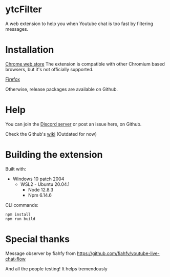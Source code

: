 # ytcFilter

A web extension to help you when Youtube chat is too fast by filtering messages.

# Installation

[Chrome web store](https://chrome.google.com/webstore/detail/ytcfilter/mnldnbhgfocmkehnlkeanlhfmopepnko)
The extension is compatible with other Chromium based browsers, but it's not officially supported.

[Firefox](https://addons.mozilla.org/en-US/firefox/addon/ytcfilter/)

Otherwise, release packages are available on Github.

# Help

You can join the [Discord server](https://discord.gg/P6DUeuhSjU) or post an issue here, on Github.

Check the Github's [wiki](https://github.com/RomainLK/ytc-filter/wiki) (Outdated for now)

# Building the extension

Built with:

- Windows 10 patch 2004
  - WSL2 - Ubuntu 20.04.1
    - Node 12.8.3
    - Npm 6.14.6

CLI commands:

```
npm install
npm run build
```

# Special thanks

Message observer by fiahfy from https://github.com/fiahfy/youtube-live-chat-flow

And all the people testing! It helps tremendously
